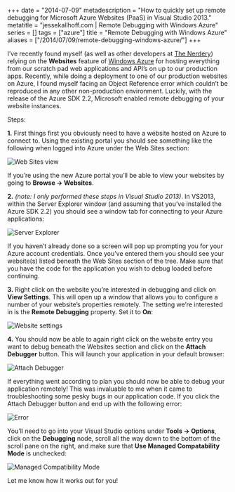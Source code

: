 +++
date = "2014-07-09"
metadescription = "How to quickly set up remote debugging for Microsoft Azure Websites (PaaS) in Visual Studio 2013."
metatitle = "jessekallhoff.com | Remote Debugging with Windows Azure"
series = []
tags = ["azure"]
title = "Remote Debugging with Windows Azure"
aliases = ["/2014/07/09/remote-debugging-windows-azure/"]
+++

I’ve recently found myself (as well as other developers at [The Nerdery][1]) relying on the **Websites** feature of [Windows Azure][2] for hosting everything from our scratch pad web applications and API’s on up to our production apps. Recently, while doing a deployment to one of our production websites on Azure, I found myself facing an Object Reference error which couldn’t be reproduced in any other non-production environment. Luckily, with the release of the Azure SDK 2.2, Microsoft enabled remote debugging of your website instances.

Steps:

**1\.** First things first you obviously need to have a website hosted on Azure to connect to. Using the existing portal you should see something like the following when logged into Azure under the Web Sites section:

![Web Sites view][3]

If you’re using the new Azure portal you’ll be able to view your websites by going to **Browse -> Websites**.

**2\.** *(note: I only performed these steps in Visual Studio 2013)*. In VS2013, within the Server Explorer window (and assuming that you’ve installed the Azure SDK 2.2) you should see a window tab for connecting to your Azure applications:

![Server Explorer][4]

If you haven’t already done so a screen will pop up prompting you for your Azure account credentials. Once you’ve entered them you should see your website(s) listed beneath the Web Sites section of the tree. Make sure that you have the code for the application you wish to debug loaded before continuing.

**3\.** Right click on the website you’re interested in debugging and click on **View Settings**. This will open up a window that allows you to configure a number of your website’s properties remotely. The setting we’re interested in is the **Remote Debugging** property. Set it to **On**:

![Website settings][5]

**4\.** You should now be able to again right click on the website entry you want to debug beneath the Websites section and click on the **Attach Debugger** button. This will launch your application in your default browser:

![Attach Debugger][6]

If everything went according to plan you should now be able to debug your application remotely! This was invaluable to me when it came to troubleshooting some pesky bugs in our application code. If you click the Attach Debugger button and end up with the following error:

![Error][7]

You’ll need to go into your Visual Studio options under **Tools -> Options**, click on the **Debugging** node, scroll all the way down to the bottom of the scroll pane on the right, and make sure that **Use Managed Compatability Mode** is unchecked:

![Managed Compatibility Mode][8]

Let me know how it works out for you!

 [1]: http://www.nerdery.com
 [2]: http://azure.microsoft.com/
 [3]: https://www.evernote.com/shard/s345/sh/9ee7db89-e4b6-48dd-9dcc-ea31fc7715fe/aa0e7d1ea3d86128e69a58ecd5dc06e0/deep/0/Web-Sites---Windows-Azure.png
 [4]: https://www.evernote.com/shard/s345/sh/1f94f79c-606f-40c3-a1b0-a66511b6ef1a/ab93db2d0dc09721049296e9539ed245/deep/0/Windows-8---Parallels-Desktop.png
 [5]: https://www.evernote.com/shard/s345/sh/2c7d16a3-d7fa-43e2-8422-c290e07569b6/ffb811f0c9db0efeb587dc20c34427a7/deep/0/Windows-8---Parallels-Desktop.png
 [6]: https://www.evernote.com/shard/s345/sh/16ac6064-5a62-4d97-9e09-c458d55d6a64/526a1925508eee2eb6d5f38ce78a7fab/deep/0/Windows-8---Parallels-Desktop.png
 [7]: https://www.evernote.com/shard/s345/sh/81feca73-4aff-4fc3-8a2a-1c313d43d365/5eebd8eac41a02c6ab61d98270c476de/deep/0/Windows-8---Parallels-Desktop.png
 [8]: https://www.evernote.com/shard/s345/sh/3db79637-1afe-49bb-970b-58aa3f2e5709/dde409488bf0b3b582afe96d6a0f569d/deep/0/Windows-8---Parallels-Desktop.png
